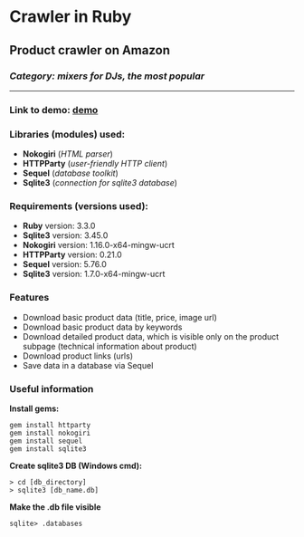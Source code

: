 # Crawler in Ruby

## Product crawler on Amazon
### ***Category:** mixers for DJs, the most popular*

___

### Link to demo: [demo](https://drive.google.com/file/d/1R3YdDPRqz8lqqQGLyhXdYVzBpsPp9ily/view?usp=sharing)

### Libraries (modules) used:
- **Nokogiri** (*HTML parser*)
- **HTTPParty** (*user-friendly HTTP client*)
- **Sequel** (*database toolkit*)
- **Sqlite3** (*connection for sqlite3 database*)

### Requirements (versions used):
- **Ruby** version: 3.3.0
- **Sqlite3** version: 3.45.0
- **Nokogiri** version: 1.16.0-x64-mingw-ucrt
- **HTTPParty** version: 0.21.0
- **Sequel** version: 5.76.0
- **Sqlite3** version: 1.7.0-x64-mingw-ucrt

### Features
- Download basic product data (title, price, image url)
- Download basic product data by keywords
- Download detailed product data, which is visible only on the product subpage (technical information about product)
- Download product links (urls)
- Save data in a database via Sequel

### Useful information

**Install gems:**
````
gem install httparty
gem install nokogiri
gem install sequel
gem install sqlite3
````

**Create sqlite3 DB (Windows cmd):**
````
> cd [db_directory]
> sqlite3 [db_name.db]
````

**Make the .db file visible**
````
sqlite> .databases
````